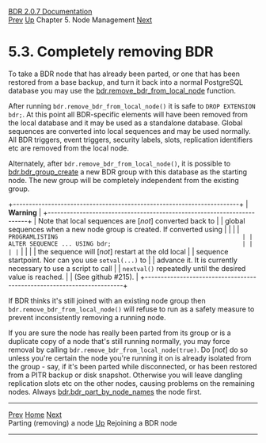   [BDR 2.0.7 Documentation](README.md)                                                                                                                       
  [Prev](node-management-removing.md "Parting (removing) a node")   [Up](node-management.md)    Chapter 5. Node Management    [Next](node-management-rejoining.md "Rejoining a BDR node")  


# 5.3. Completely removing BDR

To take a BDR node that has already been parted, or one that has been
restored from a base backup, and turn it back into a normal PostgreSQL
database you may use the
[bdr.remove_bdr_from_local_node](functions-node-mgmt.md#FUNCTION-BDR-REMOVE-BDR-FROM-LOCAL-NODE)
function.

After running `bdr.remove_bdr_from_local_node()` it is safe to
`DROP EXTENSION bdr;`. At this point all BDR-specific elements
will have been removed from the local database and it may be used as a
standalone database. Global sequences are converted into local sequences
and may be used normally. All BDR triggers, event triggers, security
labels, slots, replication identifiers etc are removed from the local
node.

Alternately, after `bdr.remove_bdr_from_local_node()`, it is
possible to
[bdr.bdr_group_create](functions-node-mgmt.md#FUNCTION-BDR-GROUP-CREATE)
a new BDR group with this database as the starting node. The new group
will be completely independent from the existing group.

+-----------------------------------------------------------------------+
| **Warning**                                                           |
+-----------------------------------------------------------------------+
| Note that local sequences are [*not*] converted back to    |
| global sequences when a new node group is created. If converted using |
|                                                                       |
| ``` PROGRAMLISTING                                                    |
|     ALTER SEQUENCE ... USING bdr;                                     |
|                                                                       |
| ```                                                                   |
|                                                                       |
| the sequence will [*not*] restart at the old local         |
| sequence startpoint. Nor can you use `setval(...)` to      |
| advance it. It is currently necessary to use a script to call         |
| `nextval()` repeatedly until the desired value is reached. |
| (See github #215).                                                    |
+-----------------------------------------------------------------------+

If BDR thinks it\'s still joined with an existing node group then
`bdr.remove_bdr_from_local_node()` will refuse to run as a
safety measure to prevent inconsistently removing a running node.

If you are sure the node has really been parted from its group or is a
duplicate copy of a node that\'s still running normally, you may force
removal by calling `bdr.remove_bdr_from_local_node(true)`. Do
[*not*] do so unless you\'re certain the node you\'re running
it on is already isolated from the group - say, if it\'s been parted
while disconnected, or has been restored from a PITR backup or disk
snapshot. Otherwise you will leave dangling replication slots etc on the
other nodes, causing problems on the remaining nodes. Always
[bdr.bdr_part_by_node_names](functions-node-mgmt.md#FUNCTION-BDR-PART-BY-NODE-NAMES)
the node first.



  ------------------------------------------------------ ------------------------------------------- -------------------------------------------------------
  [Prev](node-management-removing.md)        [Home](README.md)        [Next](node-management-rejoining.md)  
  Parting (removing) a node                               [Up](node-management.md)                                     Rejoining a BDR node
  ------------------------------------------------------ ------------------------------------------- -------------------------------------------------------
